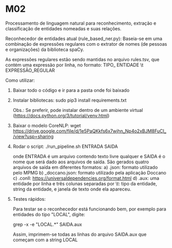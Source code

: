 # M02
 Processamento de linguagem natural para reconhecimento, extração e classificação de entidades nomeadas e suas relações.


Reconhecedor de entidades atual (rule_based_ner.py): Baseia-se em uma combinação de expressões regulares com o extrator de nomes (de pessoas e organizações) da biblioteca spaCy.

As expressões regulares estão sendo mantidas no arquivo rules.tsv, que contém uma expressão por linha, no formato: TIPO_ ENTIDADE \t EXPRESSÃO_REGULAR


Como utilizar:

1) Baixar todo o código e ir para a pasta onde foi baixado

2) Instalar bibliotecas:
     sudo pip3 install requirements.txt

     Obs.: Se preferir, pode instalar dentro de um ambiente virtual (https://docs.python.org/3/tutorial/venv.html)

3) Baixar o modelo CoreNLP:
    wget https://drive.google.com/file/d/1e5PaQKkfs6x7wjhn_Np4o2xBJM8FuCI_/view?usp=sharing

4) Rodar o script:
      ./run_pipeline.sh ENTRADA SAIDA

     onde ENTRADA é um arquivo contendo texto livre qualquer e SAIDA é o nome que será dado aos arquivos de saída. São gerados quatro arquivos de saída em diferentes formatos:
     a) .json: formato utilizado pelo MPMG
     b) _doccano.json: formato utilizado pela aplicação Doccano
     c) .conll: https://universaldependencies.org/format.html
     d) .aux: uma entidade por linha e três colunas separadas por \t: tipo da entidade, string da entidade, e janela de texto onde ela apareceu.


5) Testes rápidos:

    Para testar se o reconhecedor está funcionando bem, por exemplo para entidades do tipo "LOCAL", digite:

      grep -x -e "LOCAL.*" SAIDA.aux

    Assim, imprimem-se todas as linhas do arquivo SAIDA.aux que começam com a string LOCAL
